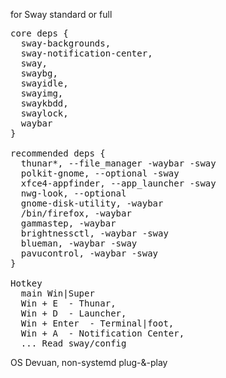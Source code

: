 for Sway standard or full <br>
<pre>
core deps {
  sway-backgrounds,
  sway-notification-center,
  sway,
  swaybg,
  swayidle,
  swayimg,
  swaykbdd,
  swaylock,
  waybar
}
  
recommended deps { 
  thunar*, --file_manager -waybar -sway
  polkit-gnome, --optional -sway
  xfce4-appfinder, --app_launcher -sway
  nwg-look, --optional
  gnome-disk-utility, -waybar 
  /bin/firefox, -waybar
  gammastep, -waybar
  brightnessctl, -waybar -sway
  blueman, -waybar -sway
  pavucontrol, -waybar -sway
}

Hotkey 
  main Win|Super
  Win + E  - Thunar,
  Win + D  - Launcher,
  Win + Enter  - Terminal|foot,
  Win + A  - Notification Center,
  ... Read sway/config
</pre>

OS Devuan, non-systemd plug-&-play
